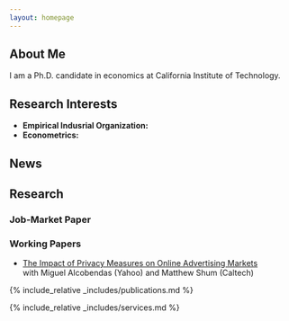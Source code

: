 ```yaml
---
layout: homepage
---
```


## About Me

I am a Ph.D. candidate in economics at California Institute of Technology.

## Research Interests

- **Empirical Indusrial Organization:**
- **Econometrics:**

## News

## Research
### Job-Market Paper
### Working Papers
- [The Impact of Privacy Measures on Online Advertising Markets](https://papers.ssrn.com/sol3/papers.cfm?abstract_id=3782889)
   <br>
   with Miguel Alcobendas (Yahoo) and Matthew Shum (Caltech)

{% include_relative _includes/publications.md %}

{% include_relative _includes/services.md %}
